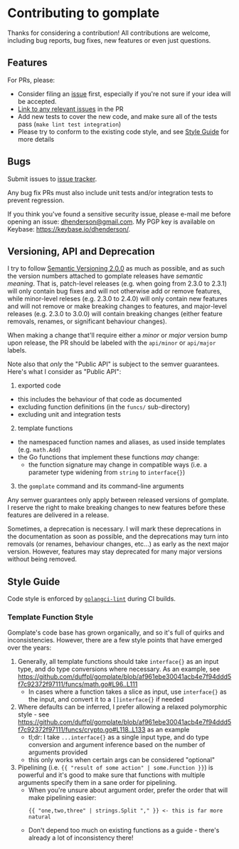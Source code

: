# Contributing to gomplate

Thanks for considering a contribution! All contributions are welcome, including
bug reports, bug fixes, new features or even just questions.

## Features

For PRs, please:
- Consider filing an [issue](https://github.com/duffpl/gomplate/issues/new) first, especially if you're not sure if your idea will be accepted.
- [Link to any relevant issues](https://help.github.com/articles/autolinked-references-and-urls/) in the PR
- Add new tests to cover the new code, and make sure all of the tests pass (`make lint test integration`)
- Please try to conform to the existing code style, and see [Style Guide](#style-guide) for more details

## Bugs

Submit issues to [issue tracker](https://github.com/duffpl/gomplate/issues/).

Any bug fix PRs must also include unit tests and/or integration tests to prevent regression.

If you think you've found a sensitive security issue, please e-mail me before opening an issue: dhenderson@gmail.com. My PGP key is available on Keybase: https://keybase.io/dhenderson/.

## Versioning, API and Deprecation

I try to follow [Semantic Versioning 2.0.0](https://semver.org/spec/v2.0.0.html) as much as possible, and as such the version numbers attached to gomplate releases have _semantic meaning_. That is, patch-level releases (e.g. when going from 2.3.0 to 2.3.1) will only contain bug fixes and will not otherwise add or remove features, while minor-level releses (e.g. 2.3.0 to 2.4.0) will only contain new features and will not remove or make breaking changes to features, and major-level releases (e.g. 2.3.0 to 3.0.0) will contain breaking changes (either feature removals, renames, or significant behaviour changes).

When making a change that'll require either a _minor_ or _major_ version bump upon release, the PR should be labeled with the `api/minor` or `api/major` labels.

Note also that _only_ the "Public API" is subject to the semver guarantees. Here's what I consider as "Public API":
1. exported code
  - this includes the behaviour of that code as documented
  - excluding function definitions (in the `funcs/` sub-directory)
  - excluding unit and integration tests
2. template functions
  - the namespaced function names and aliases, as used inside templates (e.g. `math.Add`)
  - the Go functions that implement these functions _may_ change:
    - the function signature may change in compatible ways (i.e. a parameter type widening from `string` to `interface{}`)
3. the `gomplate` command and its command-line arguments

Any semver guarantees only apply between released versions of gomplate. I reserve the right to make breaking changes to new features before these features are delivered in a release.

Sometimes, a deprecation is necessary. I will mark these deprecations in the documentation as soon as possible, and the deprecations may turn into removals (or renames, behaviour changes, etc...) as early as the next major version. However, features may stay deprecated for many major versions without being removed.

## Style Guide

Code style is enforced by [`golangci-lint`](https://github.com/golangci/golangci-lint) during CI builds.

### Template Function Style

Gomplate's code base has grown organically, and so it's full of quirks and inconsistencies. However, there are a few style points that have emerged over the years:

1. Generally, all template functions should take `interface{}` as an input type, and do type conversions where necessary. As an example, see https://github.com/duffpl/gomplate/blob/af961ebe30041acb4e7f94ddd5f7c92372f97111/funcs/math.go#L96..L111
    - In cases where a function takes a slice as input, use `interface{}` as the input, and convert it to a `[]interface{}` if needed
2. Where defaults can be inferred, I prefer allowing a relaxed polymorphic style - see https://github.com/duffpl/gomplate/blob/af961ebe30041acb4e7f94ddd5f7c92372f97111/funcs/crypto.go#L118..L133 as an example
    - tl;dr: I take `...interface{}` as a single input type, and do type conversion and argument inference based on the number of arguments provided
    - this only works when certain args can be considered "optional"
3. Pipelining (i.e. `{{ "result of some action" | some.Function }}`) is powerful and it's good to make sure that functions with multiple arguments specify them in a sane order for pipelining.
    - When you're unsure about argument order, prefer the order that will make pipelining easier:
      ```
      {{ "one,two,three" | strings.Split "," }} <- this is far more natural
      ```
    - Don't depend too much on existing functions as a guide - there's already a lot of inconsistency there!
